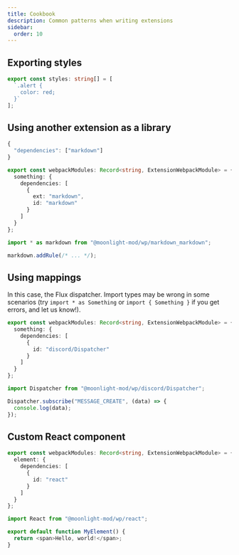 ```yaml
---
title: Cookbook
description: Common patterns when writing extensions
sidebar:
  order: 10
---
```


## Exporting styles

```ts title="index.ts"
export const styles: string[] = [
  `.alert {
    color: red;
  }`
];
```

## Using another extension as a library

```ts title="manifest.json"
{
  "dependencies": ["markdown"]
}
```

```ts title="index.ts"
export const webpackModules: Record<string, ExtensionWebpackModule> = {
  something: {
    dependencies: [
      {
        ext: "markdown",
        id: "markdown"
      }
    ]
  }
};
```

```ts title="webpackModules/something.ts"
import * as markdown from "@moonlight-mod/wp/markdown_markdown";

markdown.addRule(/* ... */);
```

## Using mappings

In this case, the Flux dispatcher. Import types may be wrong in some scenarios (try `import * as Something` or `import { Something }` if you get errors, and let us know!).

```ts title="index.ts"
export const webpackModules: Record<string, ExtensionWebpackModule> = {
  something: {
    dependencies: [
      {
        id: "discord/Dispatcher"
      }
    ]
  }
};
```

```ts title="webpackModules/something.ts"
import Dispatcher from "@moonlight-mod/wp/discord/Dispatcher";

Dispatcher.subscribe("MESSAGE_CREATE", (data) => {
  console.log(data);
});
```

## Custom React component

```ts title="index.ts"
export const webpackModules: Record<string, ExtensionWebpackModule> = {
  element: {
    dependencies: [
      {
        id: "react"
      }
    ]
  }
};
```

```ts title="webpackModules/element.tsx"
import React from "@moonlight-mod/wp/react";

export default function MyElement() {
  return <span>Hello, world!</span>;
}
```

